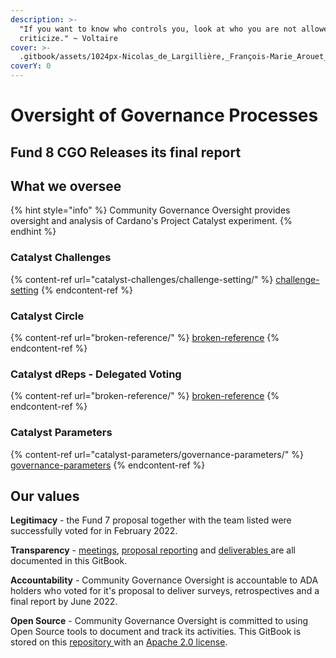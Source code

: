 ```yaml
---
description: >-
  "If you want to know who controls you, look at who you are not allowed to
  criticize." ~ Voltaire
cover: >-
  .gitbook/assets/1024px-Nicolas_de_Largillière,_François-Marie_Arouet_dit_Voltaire_adjusted.png
coverY: 0
---
```


# Oversight of Governance Processes

## Fund 8 CGO Releases its final report

## What we oversee

{% hint style="info" %}
Community Governance Oversight provides oversight and analysis of Cardano's Project Catalyst experiment.
{% endhint %}

### Catalyst Challenges

{% content-ref url="catalyst-challenges/challenge-setting/" %}
[challenge-setting](catalyst-challenges/challenge-setting/)
{% endcontent-ref %}

### Catalyst Circle



{% content-ref url="broken-reference/" %}
[broken-reference](broken-reference/)
{% endcontent-ref %}

### Catalyst dReps - Delegated Voting

{% content-ref url="broken-reference/" %}
[broken-reference](broken-reference/)
{% endcontent-ref %}

### Catalyst Parameters

{% content-ref url="catalyst-parameters/governance-parameters/" %}
[governance-parameters](catalyst-parameters/governance-parameters/)
{% endcontent-ref %}

## Our values

**Legitimacy** - the Fund 7 proposal together with the team listed were successfully voted for in February 2022.

**Transparency** - [meetings](https://quality-assurance-dao.gitbook.io/community-governance-oversight/project-management/meetings-and-town-halls), [proposal reporting](https://quality-assurance-dao.gitbook.io/community-governance-oversight/proposal-reporting/proposal/f7-monthly-reports) and [deliverables ](https://quality-assurance-dao.gitbook.io/community-governance-oversight/governance-processes/overview)are all documented in this GitBook.

**Accountability** - Community Governance Oversight is accountable to ADA holders who voted for it's proposal to deliver surveys, retrospectives and a final report by June 2022.

**Open Source** - Community Governance Oversight is committed to using Open Source tools to document and track its activities. This GitBook is stored on this [repository ](https://github.com/Catalyst-Auditing/Community-Governance-Oversight)with an [Apache 2.0 license](LICENSE.md).
